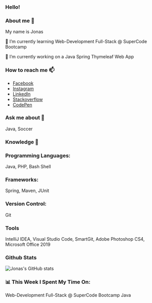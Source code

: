 ### Hello! 

### About me 👋
My name is Jonas

🌱 I’m currently learning Web-Development Full-Stack @ SuperCode Bootcamp

🔭 I’m currently working on a Java Spring Thymeleaf Web App

### How to reach me 📫

- [Facebook](https://www.facebook.com/JonasErmertBLB/)
- [Instagram](https://www.instagram.com/ermert.jonas/)
- [LinkedIn](https://www.linkedin.com/in/jonas-ermert-b5266b182/)
- [Stackoverflow](https://stackoverflow.com/users/5328569/jonas-e)
- [CodePen](https://codepen.io/jonasermert/)


### Ask me about 💬
Java, Soccer

### Knowledge 🚀

### Programming Languages:
Java, PHP, Bash Shell

### Frameworks:
Spring, Maven, JUnit

### Version Control: 
Git

### Tools
IntelliJ IDEA, Visual Studio Code, SmartGit, Adobe Photoshop CS4, Microsoft Office 2019

### Github Stats
![Jonas's GitHub stats](https://github-readme-stats.vercel.app/api?username=jonasermert&show_icons=true&theme=default)


### 📊 This Week I Spent My Time On:
Web-Development Full-Stack @ SuperCode Bootcamp
Java
















<!--
**jonasermert/jonasermert** is a ✨ _special_ ✨ repository because its `README.md` (this file) appears on your GitHub profile.

Here are some ideas to get you started:

- 🔭 I’m currently working on ...
- 🌱 I’m currently learning ...
- 👯 I’m looking to collaborate on ...
- 🤔 I’m looking for help with ...
- 💬 Ask me about ...
- 📫 How to reach me: ...
- 😄 Pronouns: ...
- ⚡ Fun fact: ...
-->
